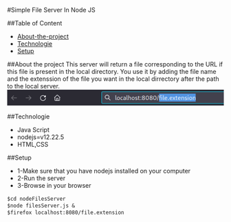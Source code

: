 #Simple File Server In Node JS

##Table of Content
* [About-the-project](#about-the-project)
* [Technologie](#technologies)
* [Setup](#setup)

##About the project
  This server will return a file corresponding to the URL if this file is present in the local directory.
  You use it by adding the file name and the extenssion of the file you want in the local dirrectory after the path to the local server.
  ![Alt text](exemple.png?raw=true "Title")

##Technologie 
  * Java Script
  * nodejs=v12.22.5
  * HTML,CSS

##Setup
  * 1-Make sure that you have nodejs installed on your computer
  * 2-Run the server
  * 3-Browse in your browser
  ```
  $cd nodeFilesServer
  $node filesServer.js &
  $firefox localhost:8080/file.extension
  ```


